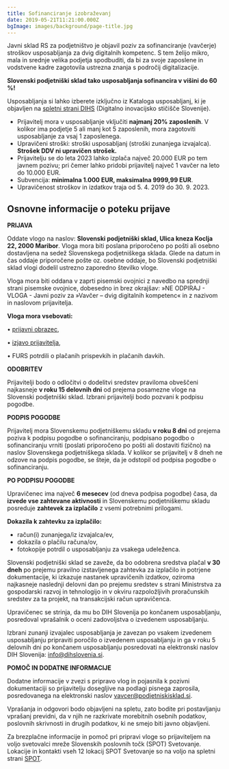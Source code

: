 ```yaml
---
title: Sofinanciranje izobraževanj
date: 2019-05-21T11:21:00.000Z
bgImage: images/background/page-title.jpg
---
```

Javni sklad RS za podjetništvo je objavil poziv za sofinanciranje (vavčerje) stroškov usposabljanja za dvig digitalnih kompetenc. S tem želijo mikro, mala in srednje velika podjetja spodbuditi, da bi za svoje zaposlene in vodstvene kadre zagotovila ustrezna znanja s področij digitalizacije. 

**Slovenski podjetniški sklad tako usposabljanja sofinancira v višini do 60 %!** 

Usposabljanja si lahko izberete izključno iz Kataloga usposabljanj, ki je objavljen na [spletni strani DIHS](https://dihslovenia.si/usposabljanja/) (Digitalno inovacijsko stičišče Slovenije).

* Prijavitelj mora v usposabljanje vključiti **najmanj 20% zaposlenih**. V kolikor ima podjetje 5 ali manj kot 5 zaposlenih, mora zagotoviti usposabljanje za vsaj 1 zaposlenega.
* Upravičeni stroški: stroški usposabljanj (stroški zunanjega izvajalca). **Strošek DDV ni upravičen strošek.**
* Prijavitelju se do leta 2023 lahko izplača največ 20.000 EUR po tem javnem pozivu; pri čemer lahko pridobi prijavitelj največ 1 vavčer na leto do 10.000 EUR.
* Subvencija: **minimalna 1.000 EUR, maksimalna 9999,99 EUR**.
* Upravičenost stroškov in izdatkov traja od 5. 4. 2019 do 30. 9. 2023.

## Osnovne informacije o poteku prijave

**PRIJAVA**

Oddate vlogo na naslov: **Slovenski podjetniški sklad, Ulica kneza Koclja 22, 2000 Maribor**. Vloga mora biti poslana priporočeno po pošti ali osebno dostavljena na sedež Slovenskega podjetniškega sklada. Glede na datum in čas oddaje priporočene pošte oz. osebne oddaje, bo Slovenski podjetniški sklad vlogi dodelil ustrezno zaporedno številko vloge.

Vloga mora biti oddana v zaprti pisemski ovojnici z navedbo na sprednji strani pisemske ovojnice, dobesedno in brez okrajšav: »NE ODPIRAJ - VLOGA - Javni poziv za »Vavčer – dvig digitalnih kompetenc« in z nazivom in naslovom prijavitelja.

**Vloga mora vsebovati:**

•	[prijavni obrazec](https://podjetniskisklad.si/sl/razpisi?view=tender&id=84),

•	[izjavo prijavitelja](https://podjetniskisklad.si/sl/razpisi?view=tender&id=84),

•	FURS potrdili o plačanih prispevkih in plačanih davkih.

**ODOBRITEV**

Prijavitelji bodo o odločitvi o dodelitvi sredstev praviloma obveščeni najkasneje **v roku 15 delovnih dni** od prejema posamezne vloge na Slovenski podjetniški sklad. Izbrani prijavitelji bodo pozvani k podpisu pogodbe.

**PODPIS POGODBE**

Prijavitelj mora Slovenskemu podjetniškemu skladu **v roku 8 dni** od prejema poziva k podpisu pogodbe o sofinanciranju, podpisano pogodbo o sofinanciranju vrniti (poslati priporočeno po pošti ali dostaviti fizično) na naslov Slovenskega podjetniškega sklada. V kolikor se prijavitelj v 8 dneh ne odzove na podpis pogodbe, se šteje, da je odstopil od podpisa pogodbe o sofinanciranju.

**PO PODPISU POGODBE**

Upravičenec ima največ **6 mesecev** (od dneva podpisa pogodbe) časa, da **izvede vse zahtevane aktivnosti** in Slovenskemu podjetniškemu skladu posreduje **zahtevek za izplačilo** z vsemi potrebnimi prilogami.

**Dokazila k zahtevku za izplačilo:**

* račun(i) zunanjega/iz izvajalca/ev,
* dokazila o plačilu računa/ov,
* fotokopije potrdil o usposabljanju za vsakega udeleženca.

Slovenski podjetniški sklad se zaveže, da bo odobrena sredstva plačal **v 30 dneh** po prejemu pravilno izstavljenega zahtevka za izplačilo in potrjene dokumentacije, ki izkazuje nastanek upravičenih izdatkov, oziroma najkasneje naslednji delovni dan po prejemu sredstev s strani Ministrstva za gospodarski razvoj in tehnologijo in v okviru razpoložljivih proračunskih sredstev za ta projekt, na transakcijski račun upravičenca.

Upravičenec se strinja, da mu bo DIH Slovenija po končanem usposabljanju, posredoval vprašalnik o oceni zadovoljstva o izvedenem usposabljanju.

Izbrani zunanji izvajalec usposabljanja je zavezan po vsakem izvedenem usposabljanju pripraviti poročilo o izvedenem usposabljanju in ga v roku 5 delovnih dni po končanem usposabljanju posredovati na elektronski naslov DIH Slovenija: info@dihslovenia.si.

**POMOČ IN DODATNE INFORMACIJE**

Dodatne informacije v zvezi s pripravo vlog in pojasnila k pozivni dokumentaciji so prijavitelju dosegljive na podlagi pisnega zaprosila, posredovanega na elektronski naslov vavcer@podjetniskisklad.si. 

Vprašanja in odgovori bodo objavljeni na spletu, zato bodite pri postavljanju vprašanj previdni, da v njih ne razkrivate morebitnih osebnih podatkov, poslovnih skrivnosti in drugih podatkov, ki ne smejo biti javno objavljeni. 

Za brezplačne informacije in pomoč pri pripravi vloge so prijaviteljem na voljo svetovalci mreže Slovenskih poslovnih točk (SPOT) Svetovanje. Lokacije in kontakti vseh 12 lokacij SPOT Svetovanje so na voljo na spletni strani [SPOT](http://evem.gov.si/info/spot-tocke-in-notarji/seznam-tock-spot-svetovanje-spirit-slovenija/).
